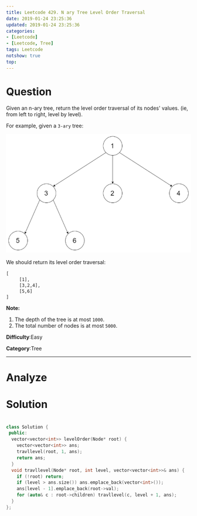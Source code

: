 ```yaml
---
title: Leetcode 429. N ary Tree Level Order Traversal
date: 2019-01-24 23:25:36
updated: 2019-01-24 23:25:36
categories: 
- [Leetcode]
- [Leetcode, Tree]
tags: Leetcode
notshow: true
top:
---
```


# Question

Given an n-ary tree, return the level order traversal of its nodes' values. (ie, from left to right, level by level).

For example, given a  `3-ary`  tree:

![](/images/in-post/2019-01-24-Leetcode-429-N-ary-Tree-Level-Order-Traversal/2019-01-24-23-26-01.png)

We should return its level order traversal:

```
[
     [1],
     [3,2,4],
     [5,6]
]
```
**Note:**

1.  The depth of the tree is at most  `1000`.
2.  The total number of nodes is at most  `5000`.

**Difficulty**:Easy

**Category**:Tree

<!-- more -->

------------

# Analyze

# Solution

```cpp

class Solution {
 public:
  vector<vector<int>> levelOrder(Node* root) {
    vector<vector<int>> ans;
    travllevel(root, 1, ans);
    return ans;
  }
  void travllevel(Node* root, int level, vector<vector<int>>& ans) {
    if (!root) return;
    if (level > ans.size()) ans.emplace_back(vector<int>());
    ans[level - 1].emplace_back(root->val);
    for (auto& c : root->children) travllevel(c, level + 1, ans);
  }
};
```


